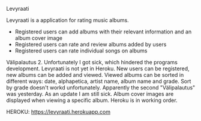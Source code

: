 Levyraati

Levyraati is a application for rating music albums.
- Registered users can add albums with their relevant information and an album cover image
- Registered users can rate and review albums added by users
- Registered users can rate individual songs on albums

Välipalautus 2.
Unfortunately I got sick, which hindered the programs development. Levyraati is not yet in Heroku.
New users can be registered, new albums can be added and viewed. Viewed albums can be sorted in different ways: date, alphapetica, artist name, album name and grade. Sort by grade doesn't workd unfortunately.
Apparently the second "Välipalautus" was yesterday. As an update I am still sick. Album cover images are displayed when viewing a specific album. 
Heroku is in working order.

HEROKU: https://levyraati.herokuapp.com
